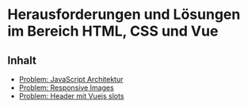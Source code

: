 # Herausforderungen und Lösungen im Bereich HTML, CSS und Vue

## Inhalt

* [Problem: JavaScript Architektur](./js-architecture.md)
* [Problem: Responsive Images](./images.md)
* [Problem: Header mit Vuejs slots](./css-header.md)
